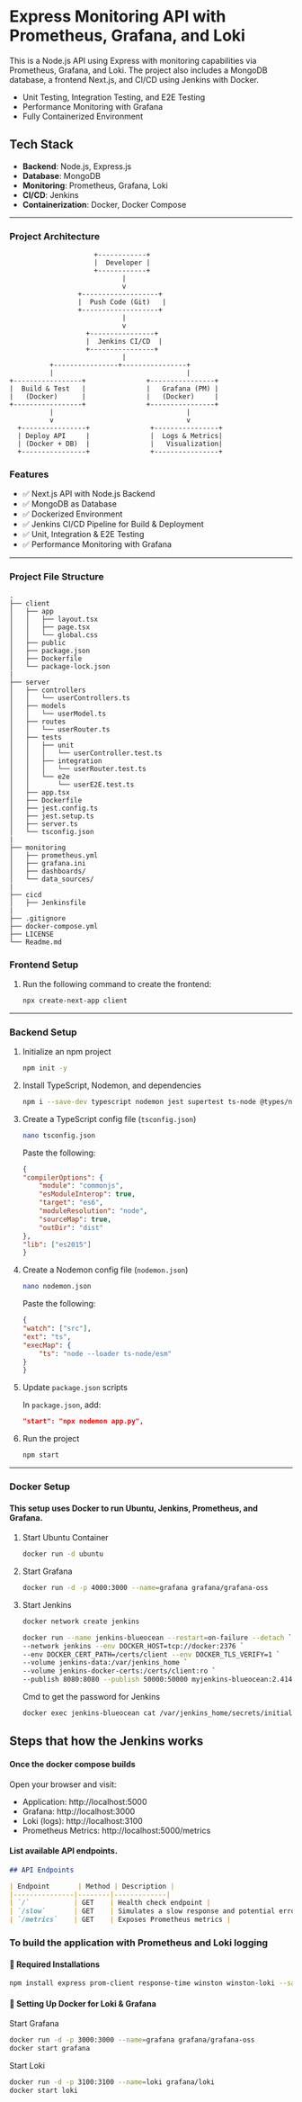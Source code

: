 # Express Monitoring API with Prometheus, Grafana, and Loki

This is a Node.js API using Express with monitoring capabilities via Prometheus, Grafana, and Loki. The project also includes a MongoDB database, a frontend Next.js, and CI/CD using Jenkins with Docker.


* Unit Testing, Integration Testing, and E2E Testing
* Performance Monitoring with Grafana
* Fully Containerized Environment

## Tech Stack
- **Backend**: Node.js, Express.js
- **Database**: MongoDB
- **Monitoring**: Prometheus, Grafana, Loki
- **CI/CD**: Jenkins
- **Containerization**: Docker, Docker Compose


---

### Project Architecture

```
                     +------------+
                     |  Developer |
                     +------------+
                            |
                            v
                 +-------------------+
                 |  Push Code (Git)   |
                 +-------------------+
                            |
                            v
                   +----------------+
                   |  Jenkins CI/CD  |
                   +----------------+
                            |
          +----------------+----------------+
          |                                 |
+-----------------+               +----------------+
|  Build & Test   |               |   Grafana (PM) |
|   (Docker)      |               |   (Docker)     |
+-----------------+               +----------------+
          |                                 |
          v                                 v
  +----------------+               +----------------+
  | Deploy API     |               |  Logs & Metrics|
  | (Docker + DB)  |               |   Visualization|
  +----------------+               +----------------+
```

### Features

- ✅ Next.js API with Node.js Backend
- ✅ MongoDB as Database
- ✅ Dockerized Environment
- ✅ Jenkins CI/CD Pipeline for Build & Deployment
- ✅ Unit, Integration & E2E Testing
- ✅ Performance Monitoring with Grafana

---
### Project File Structure

```
.
├── client
│   ├── app
│   │   ├── layout.tsx
│   │   ├── page.tsx
│   │   └── global.css
│   ├── public
│   ├── package.json
│   ├── Dockerfile
│   └── package-lock.json
|
├── server
│   ├── controllers
│   │   └── userControllers.ts
│   ├── models
│   │   └── userModel.ts
│   ├── routes
│   │   └── userRouter.ts
│   ├── tests
│   │   ├── unit
│   │   │   └── userController.test.ts
│   │   ├── integration
│   │   │   └── userRouter.test.ts
│   │   └── e2e
│   │       └── userE2E.test.ts
│   ├── app.tsx
│   ├── Dockerfile
│   ├── jest.config.ts
│   ├── jest.setup.ts
│   ├── server.ts
│   └── tsconfig.json
|
├── monitoring
│   ├── prometheus.yml    
│   ├── grafana.ini      
│   ├── dashboards/       
│   └── data_sources/    
| 
├── cicd
│   ├── Jenkinsfile      
|
├── .gitignore
├── docker-compose.yml
├── LICENSE
└── Readme.md

```
### Frontend Setup

1. Run the following command to create the frontend:

    ```bash
    npx create-next-app client
    ```
---

### Backend Setup

1.  Initialize an npm project

    ```bash
    npm init -y
    ```

2. Install TypeScript, Nodemon, and dependencies

    ```bash
    npm i --save-dev typescript nodemon jest supertest ts-node @types/node @types/jest
    ```

3. Create a TypeScript config file (```tsconfig.json```)

    ```bash
    nano tsconfig.json
    ```

    Paste the following:

    ```json
    {
    "compilerOptions": {
        "module": "commonjs",
        "esModuleInterop": true,
        "target": "es6",
        "moduleResolution": "node",
        "sourceMap": true,
        "outDir": "dist"
    },
    "lib": ["es2015"]
    }
    ```

4. Create a Nodemon config file (```nodemon.json```)
    ```bash
    nano nodemon.json
    ```
    Paste the following:
    ```json
    {
    "watch": ["src"],
    "ext": "ts",
    "execMap": {
        "ts": "node --loader ts-node/esm"
    }
    }
    ```

5. Update ```package.json``` scripts

    In ```package.json```, add:

    ```json
    "start": "npx nodemon app.py",
    ```

6. Run the project

    ```bash
    npm start
    ```
---

### Docker Setup

#### This setup uses Docker to run Ubuntu, Jenkins, Prometheus, and Grafana.

1. Start Ubuntu Container

    ```bash
    docker run -d ubuntu
    ```
2. Start Grafana
    ```bash
    docker run -d -p 4000:3000 --name=grafana grafana/grafana-oss
    ```
3. Start Jenkins

    ```bash
    docker network create jenkins
    ```

    ```bash
    docker run --name jenkins-blueocean --restart=on-failure --detach `
    --network jenkins --env DOCKER_HOST=tcp://docker:2376 `
    --env DOCKER_CERT_PATH=/certs/client --env DOCKER_TLS_VERIFY=1 `
    --volume jenkins-data:/var/jenkins_home `
    --volume jenkins-docker-certs:/certs/client:ro `
    --publish 8080:8080 --publish 50000:50000 myjenkins-blueocean:2.414.2
    ```
    Cmd to get the password for Jenkins
    
    ```bash
    docker exec jenkins-blueocean cat /var/jenkins_home/secrets/initialAdminPassword    
    ```

## Steps that how the Jenkins works 
#### Once the docker compose builds

Open your browser and visit:

- Application: http://localhost:5000
- Grafana: http://localhost:3000
- Loki (logs): http://localhost:3100
- Prometheus Metrics: http://localhost:5000/metrics


#### List available API endpoints.
```markdown
## API Endpoints

| Endpoint       | Method | Description |
|---------------|--------|-------------|
| `/`           | GET    | Health check endpoint |
| `/slow`       | GET    | Simulates a slow response and potential error |
| `/metrics`    | GET    | Exposes Prometheus metrics |

```

### To build the application with Prometheus and Loki logging

#### 📌 Required Installations

```bash
npm install express prom-client response-time winston winston-loki --save-dev @types/express @types/node
```

#### 🐳 Setting Up Docker for Loki & Grafana

Start Grafana
```bash
docker run -d -p 3000:3000 --name=grafana grafana/grafana-oss
docker start grafana
```
Start Loki
```bash
docker run -d -p 3100:3100 --name=loki grafana/loki
docker start loki
```